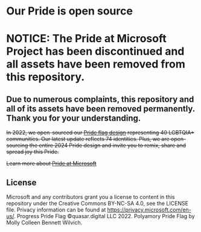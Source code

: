 # Our Pride is open source
# NOTICE: The Pride at Microsoft Project has been discontinued and all assets have been removed from this repository.
## Due to numerous complaints, this repository and all of its assets have been removed permanently. Thank you for your understanding.
~~In 2022, we open-sourced our [Pride flag design](https://github.com/microsoft/Pride-flag) representing 40 LGBTQIA+ communities. Our latest update reflects 74 identities. Plus, we are open-sourcing the entire 2024 Pride design and invite you to remix, share and spread joy this Pride.~~

~~Learn more about [Pride at Microsoft](https://unlocked.microsoft.com/pride/)~~


## License

Microsoft and any contributors grant you a license to content in this repository under the Creative Commons BY-NC-SA 4.0, see the LICENSE file. Privacy information can be found at https://privacy.microsoft.com/en-us/. Progress Pride Flag ©quasar.digital LLC 2022. Polyamory Pride Flag by Molly Colleen Bennett Wilvich.
